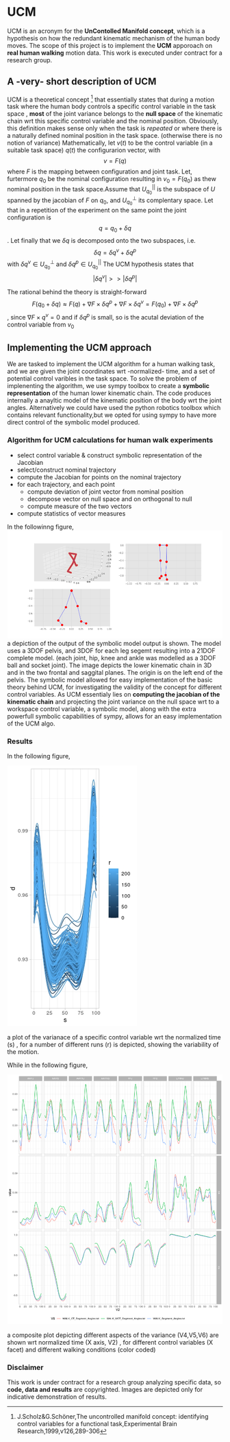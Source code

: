 # UCM
UCM is an acronym for the **UnContolled Manifold concept**, which is a hypothesis on how the redundant kinematic mechanism of the human body moves.
The scope of this project is to implement the **UCM** apporoach on **real human walking** motion data. This work is executed under contract for a  research group.
## A -very- short description of UCM
UCM is a theoretical concept [^1] that essentially states that during a motion task where the human body controls a specific control variable in the task space , **most** of the joint variance belongs to the **null space** of the kinematic chain wrt this  specific control variable and the nominal position. Obviously, this definition makes sense only when the task is *repeated* or where there is a naturally defined nominal position in the task space. (otherwise there is no notion of variance)
 Mathematically, let $v(t)$ to be the control variable (in a suitable task space)  $q(t)$ the configurarion vector, with      $$v=F(q)$$ where $F$ is the mapping between configuration and joint task. Let, furtermore $q_0$ be the nominal configuration resulting in $v_0=F(q_0)$ as thew nominal position in the task space.Assume that $U_{q_0}^{||}$  is the subspace of $U$ spanned by the jacobian of $F$ on $q_0$, and $U^\bot_{q_0}$ its complentary space. Let that in a repetition of the experiment on the same point the joint configuration is $$q=q_0+\delta q$$.  Let finally that we $\delta q$ is decomposed onto the two subspaces, i.e. $$\delta q = \delta q^v+\delta q^p$$ with $\delta q^v \in U^\bot_{q_0}$  and $\delta q^p \in U^{||}_{q_0}$ 
 The UCM hypothesis states that 
 $$|\delta q^v| >> |\delta q^p|$$ 

 The rational behind the theory is straight-forward
 $$F(q_0+\delta q) \approx F(q) +  \nabla F\times\delta q^p + \nabla F\times\delta q^v = F(q_0) + \nabla F\times\delta q^p$$, since $\nabla F \times q^v = 0$ and if $\delta q^p$ is small, so is the acutal deviation of the control variable from $v_0$ 
[^1]:J.Scholz&G.Schöner,The uncontrolled manifold concept: identifying control variables
for a functional task,Experimental Brain Research,1999,v126,289-306
## Implementing the UCM approach
We are tasked to implement the UCM algorithm for a human walking task, and we are given the joint coordinates wrt -normalized- time, and a set of potential control varibles in the task space. 
To solve the problem of implenenting the algorithm,  we use sympy toolbox to create a **symbolic representation** of the human lower kinematic chain. The code produces internally a anayltic model of the kinematic position of the body wrt the joint angles. Alternatively we could have used the python robotics toolbox which contains relevant functionality,but we opted for using sympy to have more direct control of the symbolic model produced.
### Algorithm for UCM calculations for human walk experiments
* select control variable & construct symbolic representation of the Jacobian
* select/construct nominal trajectory
* compute the Jacobian for points on the nominal trajectory
* for each trajectory, and each point
  * compute deviation of joint vector from nominal position
  * decompose vector on null space and on orthogonal to null
  * compute measure of the two vectors
* compute statistics of vector measures    

In the followinng figure,
![](https://github.com/GrigorisLionis/UCM/blob/main/file01.png)
a depiction of the output of the  symbolic model output is shown. The model uses a 3DOF pelvis, and 3DOF for each leg segemt resulting into a 21DOF complete model. (each joint, hip, knee and ankle was modelled as a 3DOF ball and socket joint). The image depicts the lower kinematic chain in 3D and in the two frontal and saggital  planes. The origin is on the left end of the pelvis.
The symbolic model allowed for easy implementation of the basic theory behind UCM,  for investigating the validity of the concept for different control variables. As UCM essentialy lies on **computing the jacobian of the kinematic chain** and projecting the  joint variance on the null space wrt to a workspace control variable, a symbolic model, along with the extra powerfull symbolic capabilities of sympy, allows for an easy implementation of the UCM algo. 

### Results
In the following figure, 

![](https://github.com/GrigorisLionis/UCM/blob/main/traj.jpeg)

a plot of the varianace of a specific control variable wrt the normalized time (s) , for a number of different runs (r) is depicted, showing the variability of the motion.  

While in the following figure,

![](https://github.com/GrigorisLionis/UCM/blob/main/results.png)

a composite plot depicting different aspects of the variance (V4,V5,V6) are shown wrt normalized time (X axis, V2) , for different control variables (X facet)  and different walking conditions (color coded) 

### Disclaimer
This work is under contract for a research group analyzing specific data, so **code, data and results** are copyrighted. Images are depicted only for indicative demonstration of results.  
